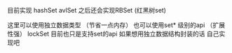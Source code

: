 目前实现 hashSet avlSet 之后还会实现RBSet (红黑树set)

这里可以使用独立数据类型 （节省一点内存）
也可以使用set* 级别的api （扩展性强）
lockSet 目前也只是支持set的api  如果想用独立数据结构封装的话 自己实现吧

